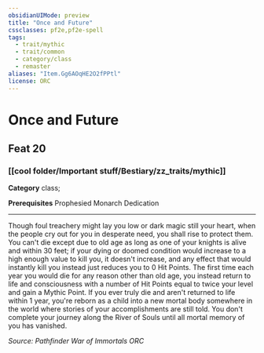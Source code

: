 ```yaml
---
obsidianUIMode: preview
title: "Once and Future"
cssclasses: pf2e,pf2e-spell
tags:
  - trait/mythic
  - trait/common
  - category/class
  - remaster
aliases: "Item.Gg6AOqHE2O2fPPtl"
license: ORC
---
```

# Once and Future
## Feat 20
### [[cool folder/Important stuff/Bestiary/zz_traits/mythic]]

**Category** class; 



**Prerequisites** Prophesied Monarch Dedication
* * *
Though foul treachery might lay you low or dark magic still your heart, when the people cry out for you in desperate need, you shall rise to protect them. You can't die except due to old age as long as one of your knights is alive and within 30 feet; if your dying or doomed condition would increase to a high enough value to kill you, it doesn't increase, and any effect that would instantly kill you instead just reduces you to 0 Hit Points. The first time each year you would die for any reason other than old age, you instead return to life and consciousness with a number of Hit Points equal to twice your level and gain a Mythic Point. If you ever truly die and aren't returned to life within 1 year, you're reborn as a child into a new mortal body somewhere in the world where stories of your accomplishments are still told. You don't complete your journey along the River of Souls until all mortal memory of you has vanished.

*Source: Pathfinder War of Immortals*
*ORC*